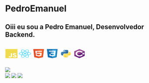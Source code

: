 # PedroEmanuel

## Oiii eu sou a Pedro Emanuel, Desenvolvedor Backend.

<div style="display: inline_block"><br>
  <img align="center" alt="Pedro-Js" height="30" width="40" src="https://raw.githubusercontent.com/devicons/devicon/master/icons/javascript/javascript-plain.svg">
  <img align="center" alt="Pedro-React" height="30" width="40" src="https://raw.githubusercontent.com/devicons/devicon/master/icons/react/react-original.svg">
  <img align="center" alt="Pedro-HTML" height="30" width="40" src="https://raw.githubusercontent.com/devicons/devicon/master/icons/html5/html5-original.svg">
  <img align="center" alt="Pedro-CSS" height="30" width="40" src="https://raw.githubusercontent.com/devicons/devicon/master/icons/css3/css3-original.svg">
  <img align="center" alt="Pedro-Python" height="30" width="40" src="https://raw.githubusercontent.com/devicons/devicon/master/icons/python/python-original.svg">
  <img align="center" alt="Pedro-Csharp" height="30" width="40" src="https://raw.githubusercontent.com/devicons/devicon/master/icons/csharp/csharp-original.svg">
</div>

  ##

  <picture>
  <source
    srcset="https://github-readme-stats.vercel.app/api?username=PedroEmanuel&show_icons=true&theme=radical"
    media="(prefers-color-scheme: dark)"/>
    
  <source
    srcset="https://github-readme-stats.vercel.app/api?username=PedroEmanuel&show_icons=true"
    media="(prefers-color-scheme: light), (prefers-color-scheme: no-preference)"/>
    
  <img src="https://github-readme-stats.vercel.app/api?username=PedroEmanuel&show_icons=true" />
</picture>
 
<div> 
  <a href="https://www.instagram.com/pedroemanuelbraga" target="_blank"><img src="https://img.shields.io/badge/-Instagram-%23E4405F?style=for-the-badge&logo=instagram&logoColor=white" target="_blank"></a>
  <a href = "mailto:pedroemanuelbraga9@gmail.com"><img src="https://img.shields.io/badge/-Gmail-%23333?style=for-the-badge&logo=gmail&logoColor=white" target="_blank"></a>
  <a href="https://www.linkedin.com/in/pedro-emanuel-bc" target="_blank"><img src="https://img.shields.io/badge/-LinkedIn-%230077B5?style=for-the-badge&logo=linkedin&logoColor=white" target="_blank"></a> 
  
</div>


